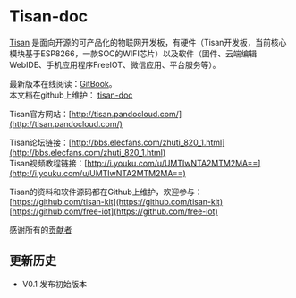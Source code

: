 Tisan-doc  
===   
  
[Tisan](http://tisan.pandocloud.com/) 是面向开源的可产品化的物联网开发板，有硬件（Tisan开发板，当前核心模块基于ESP8266，一款SOC的WIFI芯片）以及软件（固件、云端编辑WebIDE、手机应用程序FreeIOT、微信应用、平台服务等）。  

最新版本在线阅读：[GitBook](https://www.gitbook.com/book/sw0813/tisan-doc/details)。  
本文档在github上维护：
[tisan-doc](https://github.com/tisan-kit/tisan-doc)  

Tisan官方网站：[http://tisan.pandocloud.com/](http://tisan.pandocloud.com/)   

Tisan论坛链接：[http://bbs.elecfans.com/zhuti_820_1.html](http://bbs.elecfans.com/zhuti_820_1.html)  
Tisan视频教程链接：[http://i.youku.com/u/UMTIwNTA2MTM2MA==](http://i.youku.com/u/UMTIwNTA2MTM2MA==)  


Tisan的资料和软件源码都在Github上维护，欢迎参与：  
[https://github.com/tisan-kit](https://github.com/tisan-kit)  
[https://github.com/free-iot](https://github.com/free-iot)  

感谢所有的[贡献者](https://github.com/orgs/tisan-kit/people)  

## 更新历史  
* V0.1 发布初始版本  



